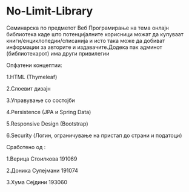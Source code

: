 # No-Limit-Library

Семинарска по предметот Веб Програмирање на тема онлајн библиотека каде што потенцијалните корисници можат да купуваат книги/енциклопедии/списанија и исто така може да добиват информации за авторите и издавачите.Додека пак админот (библиотекарот) има други привилегии

Опфатени концептии:

1.HTML (Thymeleaf) 

2.Слоевит дизајн

3.Управување со состојби

4.Persistence (JPA и Spring Data)

5.Responsive Design (Bootstrap)

6.Security (Логин, ограничување на пристап до страни и податоци)

Сработено од :

1.Верица Стоилкова 191069

2.Доника Сулејмани 191074
 
3.Хума Сејдини 193060

